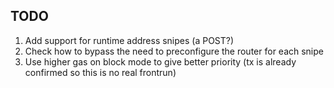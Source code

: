 ## TODO

1. Add support for runtime address snipes (a POST?)
2. Check how to bypass the need to preconfigure the router for each snipe
3. Use higher gas on block mode to give better priority (tx is already confirmed so this is no real frontrun)